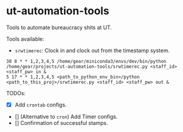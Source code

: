 # ut-automation-tools
Tools to automate bureaucracy shits at UT.

Tools available:
- `srwtimerec`: Clock in and clock out from the timestamp system.
```
30 8 * * 1,2,3,4,5 /home/gear/miniconda3/envs/dev/bin/python /home/gear/projects/ut-automation-tools/srwtimerec.py <staff_id> <staff_pw> in &
5 17 * * 1,2,3,4,5 <path_to_python_env_bin>/python <path_to_this_proj>/srwtimerec.py <staff_id> <staff_pw> out &
```

TODOs:
- [x] Add `crontab` configs.
- [] (Alternative to `cron`) Add Timer configs.
- [] Confirmation of successful stamps.

